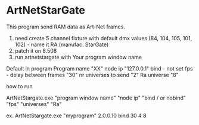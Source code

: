 # ArtNetStarGate


This program send RAM data as Art-Net frames.


1. need create 5 channel fixture with default dmx values (84, 104, 105, 101, 102) - name it RA (manufac. StarGate)
2. patch it on 8.508
3. run artnetstargate with Your program window name

Default in program
Program name "XX"
node ip "127.0.0.1"
bind - not set
fps - delay between frames "30"
nr universes to send "2"
Ra universe "8"



how to run

ArtNetStargate.exe "program window name" "node ip" "bind / or nobind" "fps" "universes" "Ra"


ex. ArtNetStargate.exe "myprogram" 2.0.0.10 bind 30 4 8

